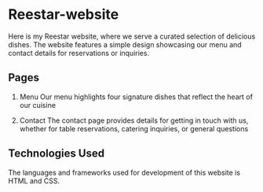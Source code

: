 # Reestar-website
Here is my Reestar website, where we serve a curated selection of delicious dishes. The website features a simple design showcasing our menu and contact details for reservations or inquiries.

## Pages
1. Menu
Our menu highlights four signature dishes that reflect the heart of our cuisine

2. Contact
The contact page provides details for getting in touch with us, whether for table reservations, catering inquiries, or general questions

## Technologies Used
The languages and frameworks used for development of this website is HTML and CSS.
